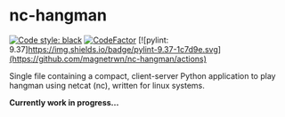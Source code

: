 # nc-hangman
[![Code style: black](https://img.shields.io/badge/code%20style-black-000000.svg)](https://github.com/psf/black)
[![CodeFactor](https://www.codefactor.io/repository/github/magnetrwn/nc-hangman/badge)](https://www.codefactor.io/repository/github/magnetrwn/nc-hangman)
[![pylint: 9.37]https://img.shields.io/badge/pylint-9.37-1c7d9e.svg](https://github.com/magnetrwn/nc-hangman/actions)

Single file containing a compact, client-server Python application to play hangman using netcat (nc), written for linux systems.

**Currently work in progress...**
